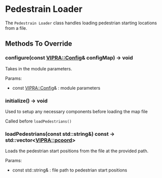 # Pedestrain Loader

The `Pedestrain Loader` class handles loading pedestrian starting locations from a file.

## Methods To Override

### configure(const [VIPRA::Config](Parameters.md)& configMap) -> void

Takes in the module parameters.

Params:
- const [VIPRA::Config](Parameters.md)& : module parameters

### initialize() -> void

Used to setup any necessary components before loading the map file

Called before `loadPedestrians()`


### loadPedestrians(const std::string&) const -> std::vector<[VIPRA::pcoord](../VIPRATypes.md)>

Loads the pedestrian start positions from the file at the provided path.

Params:
- const std::string& : file path to pedestrian start positions